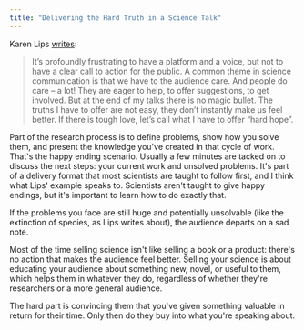 ```yaml
---
title: "Delivering the Hard Truth in a Science Talk"
---
```


Karen Lips [writes](http://blogs.scientificamerican.com/guest-blog/2013/05/15/what-if-there-is-no-happy-ending-science-communication-as-a-path-to-change/):

> It’s profoundly frustrating to have a platform and a voice, but not to  have a clear call to action for the public. A common theme in science  communication is that we have to the audience care. And people do care –  a lot! They are eager to help, to offer suggestions, to get involved.   But at the end of my talks there is no magic bullet. The truths I have  to offer are not easy, they don’t instantly make us feel better. If  there is tough love, let’s call what I have to offer “hard hope”.

Part of the research process is to define problems, show how you solve them, and present the knowledge you've created in that cycle of work. That's the happy ending scenario. Usually a few minutes are tacked on to discuss the next steps: your current work and unsolved problems. It's part of a delivery format that most scientists are taught to follow first, and I think what Lips' example speaks to. Scientists aren't taught to give happy endings, but it's important to learn how to do exactly that.

If the problems you face are still huge and potentially unsolvable (like the extinction of species, as Lips writes about), the audience departs on a sad note.

Most of the time selling science isn't like selling a book or a product: there's no action that makes the audience feel better. Selling your science is about educating your audience about something new, novel, or useful to them, which helps them in whatever they do, regardless of whether they're researchers or a more general audience. 

The hard part is convincing them that you've given something valuable in return for their time. Only then do they buy into what you're speaking about.

